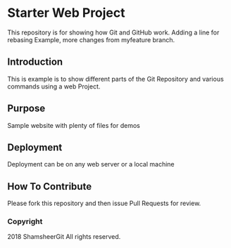 # Starter Web Project

This repository is for showing how Git and GitHub work. Adding a line for rebasing Example, more changes from myfeature branch.

## Introduction

This is example is to show different parts of the Git Repository and various commands using a web Project.

## Purpose

Sample website with plenty of files for demos

## Deployment

Deployment can be on any web server or a local machine

## How To Contribute

Please fork this repository and then issue Pull Requests for review.

### Copyright

2018 ShamsheerGit All rights reserved.
